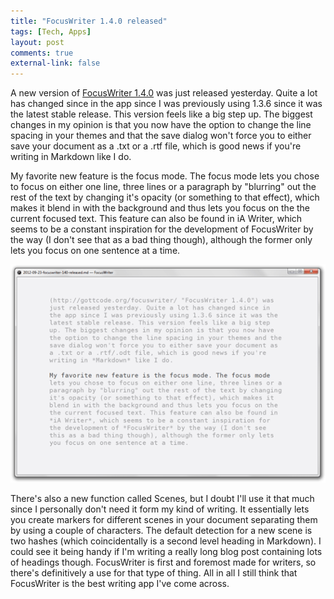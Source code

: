 ```yaml
---
title: "FocusWriter 1.4.0 released"
tags: [Tech, Apps]
layout: post
comments: true
external-link: false
---
```


A new version of [FocusWriter 1.4.0](http://gottcode.org/focuswriter/ "FocusWriter 1.4.0") was just released yesterday. Quite a lot has changed since in the app since I was previously using 1.3.6 since it was the latest stable release. This version feels like a big step up. The biggest changes in my opinion is that you now have the option to change the line spacing in your themes and that the save dialog won't force you to either save your document as a .txt or a .rtf file, which is good news if you're writing in Markdown like I do.

My favorite new feature is the focus mode. The focus mode lets you chose to focus on either one line, three lines or a paragraph by "blurring" out the rest of the text by changing it's opacity (or something to that effect), which makes it blend in with the background and thus lets you focus on the the current focused text. This feature can also be found in iA Writer, which seems to be a constant inspiration for the development of FocusWriter by the way (I don't see that as a bad thing though), although the former only lets you focus on one sentence at a time.

![Focus Mode in FocusWriter 1.4.0](/images/blog/2012-09-23-focuswriter-140.png "Focus Mode in FocusWriter 1.4.0")

There's also a new function called Scenes, but I doubt I'll use it that much since I personally don't need it form my kind of writing. It essentially lets you create markers for different scenes in your document separating them by using a couple of characters. The default detection for a new scene is two hashes (which coincidentally is a second level heading in Markdown). I could see it being handy if I'm writing a really long blog post containing lots of headings though. FocusWriter is first and foremost made for writers, so there's definitively a use for that type of thing. All in all I still think that FocusWriter is the best writing app I've come across.
